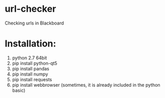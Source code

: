 # url-checker
Checking urls in Blackboard
# Installation:
1. python 2.7 64bit
2. pip install python-qt5
3. pip install pandas
4. pip install numpy
5. pip install requests
6. pip install webbrowser (sometimes, it is already included in the python basic)
